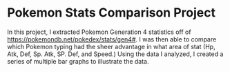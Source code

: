 # Pokemon Stats Comparison Project

In this project, I extracted Pokemon Generation 4 statistics off of https://pokemondb.net/pokedex/stats/gen4#. 
I was then able to compare which Pokemon typing had the sheer advantage in what area of stat (Hp, Atk, Def, Sp. Atk, SP. Def, and Speed.)
Using the data I analyzed, I created a series of multiple bar graphs to illustrate the data. 
